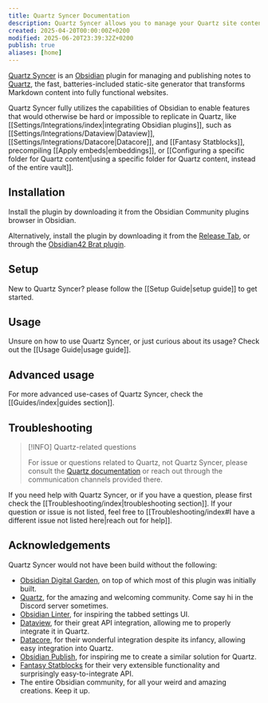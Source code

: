 ```yaml
---
title: Quartz Syncer Documentation
description: Quartz Syncer allows you to manage your Quartz site content from Obsidian.
created: 2025-04-20T00:00:00Z+0200
modified: 2025-06-20T23:39:32Z+0200
publish: true
aliases: [home]
---
```


[Quartz Syncer](https://github.com/saberzero1/quartz-syncer) is an [Obsidian](https://obsidian.md/) plugin for managing and publishing notes to [Quartz](https://quartz.jzhao.xyz/), the fast, batteries-included static-site generator that transforms Markdown content into fully functional websites.

Quartz Syncer fully utilizes the capabilities of Obsidian to enable features that would otherwise be hard or impossible to replicate in Quartz, like [[Settings/Integrations/index|integrating Obsidian plugins]], such as [[Settings/Integrations/Dataview|Dataview]], [[Settings/Integrations/Datacore|Datacore]], and [[Fantasy Statblocks]], precompiling [[Apply embeds|embeddings]], or [[Configuring a specific folder for Quartz content|using a specific folder for Quartz content, instead of the entire vault]].

## Installation

Install the plugin by downloading it from the Obsidian Community plugins browser in Obsidian.

Alternatively, install the plugin by downloading it from the [Release Tab](https://github.com/saberzero1/quartz-syncer/releases), or through the [Obsidian42 Brat plugin](https://github.com/TfTHacker/obsidian42-brat).

## Setup

New to Quartz Syncer? please follow the [[Setup Guide|setup guide]] to get started.

## Usage

Unsure on how to use Quartz Syncer, or just curious about its usage? Check out the [[Usage Guide|usage guide]].

## Advanced usage

For more advanced use-cases of Quartz Syncer, check the [[Guides/index|guides section]].

## Troubleshooting

> [!INFO] Quartz-related questions
>
> For issue or questions related to Quartz, not Quartz Syncer, please consult the [Quartz documentation](https://quartz.jzhao.xyz/) or reach out through the communication channels provided there.

If you need help with Quartz Syncer, or if you have a question, please first check the [[Troubleshooting/index|troubleshooting section]]. If your question or issue is not listed, feel free to [[Troubleshooting/index#I have a different issue not listed here|reach out for help]].

## Acknowledgements

Quartz Syncer would not have been build without the following:

- [Obsidian Digital Garden](https://dg-docs.ole.dev/), on top of which most of this plugin was initially built.
- [Quartz](https://quartz.jzhao.xyz/), for the amazing and welcoming community. Come say hi in the Discord server sometimes.
- [Obsidian Linter](https://github.com/platers/obsidian-linter), for inspiring the tabbed settings UI.
- [Dataview](https://blacksmithgu.github.io/obsidian-dataview/), for their great API integration, allowing me to properly integrate it in Quartz.
- [Datacore](https://blacksmithgu.github.io/datacore/), for their wonderful integration despite its infancy, allowing easy integration into Quartz.
- [Obsidian Publish](https://obsidian.md/publish), for inspiring me to create a similar solution for Quartz.
- [Fantasy Statblocks](https://plugins.javalent.com/statblocks) for their very extensible functionality and surprisingly easy-to-integrate API.
- The entire Obsidian community, for all your weird and amazing creations. Keep it up.
